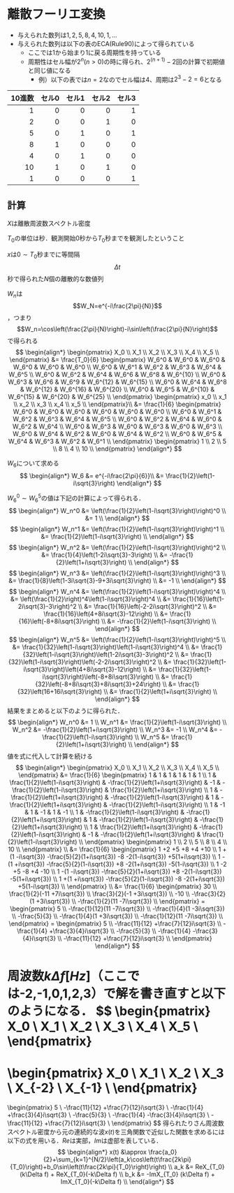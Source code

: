 # 離散フーリエ変換

- 与えられた数列は${1,2,5,8,4,10,1,…}$
- 与えられた数列は以下の表のECA(Rule90)によって得られている
  - ここでは1から始まり1に戻る周期性を持っている
  - 周期性はセル幅が$2^n (n>0)$の時に得られ、$2^{(n+1)}-2$回の計算で初期値と同じ値になる
    - 例）以下の表では$n=2$なのでセル幅は4、周期は$2^3-2=6$となる

|10進数|セル0|セル1|セル2|セル3|
|  --:|  --:| --:| --:| --:|
|    1|    0|   0|   0|   1|
|    2|    0|   0|   1|   0|
|    5|    0|   1|   0|   1|
|    8|    1|   0|   0|   0|
|    4|    0|   1|   0|   0|
|   10|    1|   0|   1|   0|
|    1|    0|   0|   0|   1|

## 計算

$X$は離散周波数スペクトル密度

$T_0$の単位は秒．観測開始0秒から$T_0$秒までを観測したということ

$x$は$0\sim T_0$秒までに等間隔$$\Delta t$$秒で得られた$N$個の離散的な数値列

$W_n$は$$W_N=e^{-i\frac{2\pi}{N}}$$，つまり$$W_n=\cos\left(\frac{2\pi}{N}\right)-i\sin\left(\frac{2\pi}{N}\right)$$で得られる
$$
\begin{align*}
\begin{pmatrix} 
X_0 \\
X_1 \\
X_2 \\
X_3 \\
X_4 \\
X_5 \\
\end{pmatrix}
&=
\frac{T_0}{6}
\begin{pmatrix} 
W_6^0 & W_6^0 & W_6^0    & W_6^0    & W_6^0    & W_6^0    \\
W_6^0 & W_6^1 & W_6^2    & W_6^3    & W_6^4    & W_6^5    \\
W_6^0 & W_6^2 & W_6^4    & W_6^6    & W_6^8    & W_6^{10} \\
W_6^0 & W_6^3 & W_6^6    & W_6^9    & W_6^{12} & W_6^{15} \\
W_6^0 & W_6^4 & W_6^8    & W_6^{12} & W_6^{16} & W_6^{20} \\
W_6^0 & W_6^5 & W_6^{10} & W_6^{15} & W_6^{20} & W_6^{25} \\
\end{pmatrix}
\begin{pmatrix} 
x_0 \\
x_1 \\
x_2 \\
x_3 \\
x_4 \\
x_5 \\
\end{pmatrix}\\
&=
\frac{1}{6}
\begin{pmatrix} 
W_6^0 & W_6^0 & W_6^0 & W_6^0 & W_6^0 & W_6^0 \\
W_6^0 & W_6^1 & W_6^2 & W_6^3 & W_6^4 & W_6^5 \\
W_6^0 & W_6^2 & W_6^4 & W_6^0 & W_6^2 & W_6^4 \\
W_6^0 & W_6^3 & W_6^0 & W_6^3 & W_6^0 & W_6^3 \\
W_6^0 & W_6^4 & W_6^2 & W_6^0 & W_6^4 & W_6^2 \\
W_6^0 & W_6^5 & W_6^4 & W_6^3 & W_6^2 & W_6^1 \\
\end{pmatrix}
\begin{pmatrix} 
1  \\
2  \\
5  \\
8  \\
4  \\
10 \\
\end{pmatrix}
\end{align*}
$$

$W_6$について求める
$$
\begin{align*}
W_6 &= e^{-i\frac{2\pi}{6}}\\
    &= \frac{1}{2}\left(1-i\sqrt{3}\right)
\end{align*}
$$

$W_6^0 \sim W_6^5$の値は下記の計算によって得られる．
$$
\begin{align*}
W_n^0 &= \left(\frac{1}{2}\left(1-i\sqrt{3}\right)\right)^0 \\
      &= 1 \\
\end{align*}
$$
$$
\begin{align*}
W_n^1 &= \left(\frac{1}{2}\left(1-i\sqrt{3}\right)\right)^1 \\
      &= \frac{1}{2}\left(1-i\sqrt{3}\right) \\
\end{align*}
$$
$$
\begin{align*}
W_n^2 &= \left(\frac{1}{2}\left(1-i\sqrt{3}\right)\right)^2 \\
      &= \frac{1}{4}\left(1-2i\sqrt{3}-3\right) \\
      &= -\frac{1}{2}\left(1+i\sqrt{3}\right) \\
\end{align*}
$$
$$
\begin{align*}
W_n^3 &= \left(\frac{1}{2}\left(1-i\sqrt{3}\right)\right)^3 \\
      &= \frac{1}{8}\left(1-3i\sqrt{3}-9+3i\sqrt{3}\right) \\
      &= -1 \\
\end{align*}
$$
$$
\begin{align*}
W_n^4 &= \left(\frac{1}{2}\left(1-i\sqrt{3}\right)\right)^4 \\
      &= \left(\frac{1}{2}\right)^4\left(1-i\sqrt{3}\right)^4 \\
      &= \frac{1}{16}\left(1-2i\sqrt{3}-3\right)^2 \\
      &= \frac{1}{16}\left(-2-2i\sqrt{3}\right)^2 \\
      &= \frac{1}{16}\left(4+8i\sqrt{3}-12\right) \\
      &= \frac{1}{16}\left(-8+8i\sqrt{3}\right) \\
      &= -\frac{1}{2}\left(1-i\sqrt{3}\right) \\
\end{align*}
$$
$$
\begin{align*}
W_n^5 &= \left(\frac{1}{2}\left(1-i\sqrt{3}\right)\right)^5 \\
      &= \frac{1}{32}\left(1-i\sqrt{3}\right)\left(1-i\sqrt{3}\right)^4 \\
      &= \frac{1}{32}\left(1-i\sqrt{3}\right)\left(1-2i\sqrt{3}-3\right)^2 \\
      &= \frac{1}{32}\left(1-i\sqrt{3}\right)\left(-2-2i\sqrt{3}\right)^2 \\
      &= \frac{1}{32}\left(1-i\sqrt{3}\right)\left(4+8i\sqrt{3}-12\right) \\
      &= \frac{1}{32}\left(1-i\sqrt{3}\right)\left(-8+8i\sqrt{3}\right) \\
      &= \frac{1}{32}\left(-8+8i\sqrt{3}+8i\sqrt{3}+24\right) \\
      &= \frac{1}{32}\left(16+16i\sqrt{3}\right) \\
      &= \frac{1}{2}\left(1+i\sqrt{3}\right) \\
\end{align*}
$$
結果をまとめると以下のように得られた．
$$
\begin{align*}
W_n^0 &= 1 \\
W_n^1 &= \frac{1}{2}\left(1-i\sqrt{3}\right) \\
W_n^2 &= -\frac{1}{2}\left(1+i\sqrt{3}\right) \\
W_n^3 &= -1 \\
W_n^4 &= -\frac{1}{2}\left(1-i\sqrt{3}\right) \\
W_n^5 &= \frac{1}{2}\left(1+i\sqrt{3}\right) \\
\end{align*}
$$
値を式に代入して計算を続ける
$$
\begin{align*}
\begin{pmatrix} 
X_0 \\
X_1 \\
X_2 \\
X_3 \\
X_4 \\
X_5 \\
\end{pmatrix}
&=
\frac{1}{6}
\begin{pmatrix} 
1 & 1 & 1 & 1 & 1 & 1 \\
1 & \frac{1}{2}\left(1-i\sqrt{3}\right) & -\frac{1}{2}\left(1+i\sqrt{3}\right) & -1 & -\frac{1}{2}\left(1-i\sqrt{3}\right) & \frac{1}{2}\left(1+i\sqrt{3}\right) \\
1 & -\frac{1}{2}\left(1+i\sqrt{3}\right) & -\frac{1}{2}\left(1-i\sqrt{3}\right) & 1 & -\frac{1}{2}\left(1+i\sqrt{3}\right) & -\frac{1}{2}\left(1-i\sqrt{3}\right) \\
1 & -1 & 1 & -1 & 1 & -1 \\
1 & -\frac{1}{2}\left(1-i\sqrt{3}\right) & -\frac{1}{2}\left(1+i\sqrt{3}\right) & 1 & -\frac{1}{2}\left(1-i\sqrt{3}\right) & -\frac{1}{2}\left(1+i\sqrt{3}\right) \\
1 & \frac{1}{2}\left(1+i\sqrt{3}\right) & -\frac{1}{2}\left(1-i\sqrt{3}\right) & -1 & -\frac{1}{2}\left(1+i\sqrt{3}\right) & \frac{1}{2}\left(1-i\sqrt{3}\right) \\
\end{pmatrix}
\begin{pmatrix} 
1  \\
2  \\
5  \\
8  \\
4  \\
10 \\
\end{pmatrix} \\
&= \frac{1}{6}
\begin{pmatrix} 
1 +2 +5 +8 +4 +10 \\
1 +(1 -i\sqrt{3}) -\frac{5}{2}(1+i\sqrt{3}) -8 -2(1-i\sqrt{3}) +5(1+i\sqrt{3}) \\
1 -(1 +i\sqrt{3}) -\frac{5}{2}(1-i\sqrt{3}) +8 -2(1+i\sqrt{3}) -5(1-i\sqrt{3}) \\
1 -2 +5 -8 +4 -10 \\
1 -(1 -i\sqrt{3}) -\frac{5}{2}(1+i\sqrt{3}) +8 -2(1-i\sqrt{3}) -5(1+i\sqrt{3}) \\
1 +(1 +i\sqrt{3}) -\frac{5}{2}(1-i\sqrt{3}) -8 -2(1+i\sqrt{3}) +5(1-i\sqrt{3}) \\
\end{pmatrix} \\
&= \frac{1}{6}
\begin{pmatrix}
30 \\
\frac{1}{2}(-11 +7i\sqrt{3}) \\
\frac{3}{2}(-1 +3i\sqrt{3}) \\
-10 \\
-\frac{3}{2}(1 +3i\sqrt{3}) \\
-\frac{1}{2}(11 -7i\sqrt{3}) \\
\end{pmatrix} 
= \begin{pmatrix}
5 \\
-\frac{1}{12}(11 -7i\sqrt{3}) \\
-\frac{1}{4}(1 -3i\sqrt{3}) \\
-\frac{5}{3} \\
-\frac{1}{4}(1 +3i\sqrt{3}) \\
-\frac{1}{12}(11 -7i\sqrt{3}) \\
\end{pmatrix}
= \begin{pmatrix}
5 \\
-\frac{11}{12} +\frac{7}{12}i\sqrt{3} \\
-\frac{1}{4} +\frac{3}{4}i\sqrt{3} \\
-\frac{5}{3} \\
-\frac{1}{4} -\frac{3}{4}i\sqrt{3} \\
-\frac{11}{12} +\frac{7}{12}i\sqrt{3} \\
\end{pmatrix}
\end{align*}
$$


周波数$k \Delta f$[$Hz$]（ここでは-2,-1,0,1,2,3）で解を書き直すと以下のようになる．
$$
\begin{pmatrix} 
X_0 \\
X_1 \\
X_2 \\
X_3 \\
X_4 \\
X_5 \\
\end{pmatrix}
=
\begin{pmatrix} 
X_0 \\
X_1 \\
X_2 \\
X_3 \\
X_{-2} \\
X_{-1} \\
\end{pmatrix}
=
\begin{pmatrix}
5 \\
-\frac{11}{12} +\frac{7}{12}i\sqrt{3} \\
-\frac{1}{4} +\frac{3}{4}i\sqrt{3} \\
-\frac{5}{3} \\
-\frac{1}{4} -\frac{3}{4}i\sqrt{3} \\
-\frac{11}{12} +\frac{7}{12}i\sqrt{3} \\
\end{pmatrix}
$$
得られたりさん周波数スペクトル密度から元の連続的な波$x(t)$を三角関数で近似した関数を求めるには以下の式を用いる．$Re$は実部，$Im$は虚部を表している．
$$
\begin{align*}
x(t) &\approx \frac{a_0}{2}+\sum_{k=1}^{N/2}\left(a_k\cos\left(t\frac{2k\pi}{T_0}\right)+b_0\sin\left(t\frac{2k\pi}{T_0}\right)\right) \\
a_k &= ReX_{T_0} (k\Delta f) + ReX_{T_0}(-k\Delta f) \\
b_k &= -ImX_{T_0} (k\Delta f) + ImX_{T_0}(-k\Delta f) \\
\end{align*}
$$
